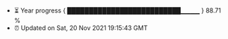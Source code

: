 - ⏳ Year progress { ██████████████████████████▁▁▁▁ } 88.71 %
- ⏰ Updated on Sat, 20 Nov 2021 19:15:43 GMT

